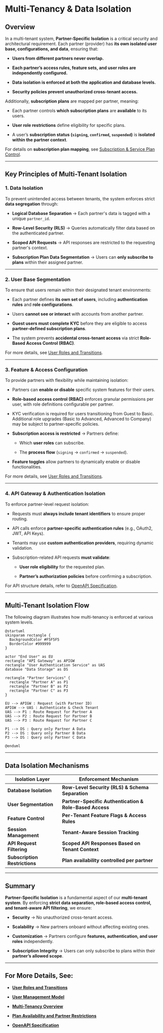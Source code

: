 # **Multi-Tenancy & Data Isolation**

## **Overview**

In a multi-tenant system, **Partner-Specific Isolation** is a critical security and architectural requirement. Each partner (provider) has **its own isolated user base, configurations, and data**, ensuring that:

- **Users from different partners never overlap.**

- **Each partner’s access rules, feature sets, and user roles are independently configured.**

- **Data isolation is enforced at both the application and database levels.**

- **Security policies prevent unauthorized cross-tenant access.**

Additionally, **subscription plans** are mapped per partner, meaning:

- Each partner controls **which subscription plans** are **available** to its users.

- **User role restrictions** define eligibility for specific plans.

- A user’s **subscription status (`signing`, `confirmed`, `suspended`)** is **isolated within the partner context**.

For details on **subscription plan mapping**, see [Subscription & Service Plan Control](../subscriptions/plan_restrictions.md).

---

## **Key Principles of Multi-Tenant Isolation**

### **1. Data Isolation**

To prevent unintended access between tenants, the system enforces strict **data segregation** through:

- **Logical Database Separation** → Each partner's data is tagged with a unique `partner_id`.

- **Row-Level Security (RLS)** → Queries automatically filter data based on the authenticated partner.

- **Scoped API Requests** → API responses are restricted to the requesting partner's context.

- **Subscription Plan Data Segmentation** → Users can **only subscribe to plans** within their assigned partner.

---

### **2. User Base Segmentation**

To ensure that users remain within their designated tenant environments:

- Each partner defines **its own set of users**, including **authentication rules** and **role configurations**.

- Users **cannot see or interact** with accounts from another partner.

- **Guest users must complete KYC** before they are eligible to access **partner-defined subscription plans**.

- The system prevents **accidental cross-tenant access** via strict **Role-Based Access Control (RBAC)**.

For more details, see [User Roles and Transitions](../security/rbac.md).

---

### **3. Feature & Access Configuration**

To provide partners with flexibility while maintaining isolation:

- Partners can **enable or disable** specific system features for their users.

- **Role-based access control (RBAC)** enforces granular permissions per user, with role definitions configurable per partner.

- KYC verification is required for users transitioning from Guest to Basic. Additional role upgrades (Basic to Advanced, Advanced to Company) may be subject to partner-specific policies.

- **Subscription access is restricted** → Partners define:
  
  - Which **user roles** can subscribe.
  
  - The **process flow** (`signing` → `confirmed` → `suspended`).

- **Feature toggles** allow partners to dynamically enable or disable functionalities.

For more details, see [User Roles and Transitions](../security/rbac.md).

---

### **4. API Gateway & Authentication Isolation**

To enforce partner-level request isolation:

- Requests must **always include tenant identifiers** to ensure proper routing.

- API calls enforce **partner-specific authentication rules** (e.g., OAuth2, JWT, API Keys).

- Tenants may use **custom authentication providers**, requiring dynamic validation.

- Subscription-related API requests **must validate**:
  
  - **User role eligibility** for the requested plan.
  
  - **Partner’s authorization policies** before confirming a subscription.

For API structure details, refer to [OpenAPI Specification](../../task2/openapi.yaml).

---

## **Multi-Tenant Isolation Flow**

The following diagram illustrates how multi-tenancy is enforced at various system levels.

```plantuml
@startuml
skinparam rectangle {
  BackgroundColor #F5F5F5
  BorderColor #999999
}

actor "End User" as EU
rectangle "API Gateway" as APIGW
rectangle "User Authentication Service" as UAS
database "Data Storage" as DS

rectangle "Partner Services" {
  rectangle "Partner A" as P1
  rectangle "Partner B" as P2
  rectangle "Partner C" as P3
}

EU --> APIGW : Request (with Partner ID)
APIGW --> UAS : Authenticate & Check Tenant
UAS --> P1 : Route Request for Partner A
UAS --> P2 : Route Request for Partner B
UAS --> P3 : Route Request for Partner C

P1 --> DS : Query only Partner A Data
P2 --> DS : Query only Partner B Data
P3 --> DS : Query only Partner C Data

@enduml
```

---

## **Data Isolation Mechanisms**

| **Isolation Layer**       | **Enforcement Mechanism** |
|---------------------------|--------------------------|
| **Database Isolation** | **Row-Level Security (RLS) & Schema Separation** |
| **User Segmentation** | **Partner-Specific Authentication & Role-Based Access** |
| **Feature Control** | **Per-Tenant Feature Flags & Access Rules** |
| **Session Management** | **Tenant-Aware Session Tracking** |
| **API Request Filtering** | **Scoped API Responses Based on Tenant Context** |
| **Subscription Restrictions** | **Plan availability controlled per partner** |

---

## **Summary**

**Partner-Specific Isolation** is a fundamental aspect of our **multi-tenant system**. By enforcing **strict data separation, role-based access control, and tenant-aware API filtering**, we ensure:

- **Security** → No unauthorized cross-tenant access.

- **Scalability** → New partners onboard without affecting existing ones.

- **Customization** → Partners configure **features, authentication, and user roles** independently.

- **Subscription Integrity** → Users can only subscribe to plans within their **partner’s allowed scope**.

---

## **For More Details, See:**

- **[User Roles and Transitions](../security/rbac.md)**

- **[User Management Model](../architecture/user_management.md)**

- **[Multi-Tenancy Overview](../why_multi_tenancy.md)**

- **[Plan Availability and Partner Restrictions](../subscriptions/plan_restrictions.md)**

- **[OpenAPI Specification](../../task2/openapi.yaml)**

